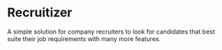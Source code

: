 # Recruitizer
A simple solution for company recruiters to look for candidates that best suite their job requirements with many more features.
